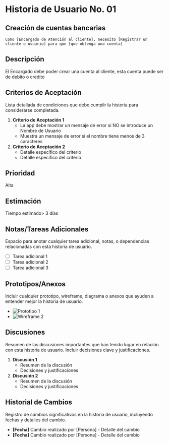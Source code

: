 # Historia de Usuario No. 01

## Creación de cuentas bancarias

`Como [Encargado de Atención al cliente], necesito [Registrar un cliente o usuario] para que [que obtenga una cuenta]`

## Descripción

El Encargado debe poder crear una cuenta al cliente, esta cuenta puede ser de debito o credito

## Criterios de Aceptación

Lista detallada de condiciones que debe cumplir la historia para considerarse completada.

1. **Criterio de Aceptación 1**
   - La app debe mostrar un mensaje de error si NO se introduce un Nombre de Usuario
   - Muestra un mensaje de error si el nombre tiene menos de 3 caracteres
2. **Criterio de Aceptación 2**
   - Detalle específico del criterio
   - Detalle específico del criterio

## Prioridad

Alta

## Estimación

Tiempo estimado> 3 días

## Notas/Tareas Adicionales

Espacio para anotar cualquier tarea adicional, notas, o dependencias relacionadas con esta historia de usuario.

- [ ] Tarea adicional 1
- [ ] Tarea adicional 2
- [ ] Tarea adicional 3

## Prototipos/Anexos

Incluir cualquier prototipo, wireframe, diagrama o anexos que ayuden a entender mejor la historia de usuario.

- ![Prototipo 1](url_del_prototipo_1)
- ![Wireframe 2](url_del_wireframe_2)

## Discusiones

Resumen de las discusiones importantes que han tenido lugar en relación con esta historia de usuario. Incluir decisiones clave y justificaciones.

1. **Discusión 1**
   - Resumen de la discusión
   - Decisiones y justificaciones
2. **Discusión 2**
   - Resumen de la discusión
   - Decisiones y justificaciones

## Historial de Cambios

Registro de cambios significativos en la historia de usuario, incluyendo fechas y detalles del cambio.

- **[Fecha]** Cambio realizado por [Persona] - Detalle del cambio
- **[Fecha]** Cambio realizado por [Persona] - Detalle del cambio
